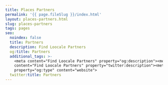```yaml
---
title: Places Partners
permalink: '{{ page.fileSlug }}/index.html'
layout: places-partners.html
slug: places-partners
tags: pages
seo:
  noindex: false
  title: Partners
  description: Find Loocale Partners
  og:title: Partners
  additional_tags: >-
    <meta content="Find Loocale Partners" property="og:description"><meta
    content="Find Loocale Partners" property="twitter:description"><meta
    property="og:type" content="website">
  twitter:title: Partners
---
```



